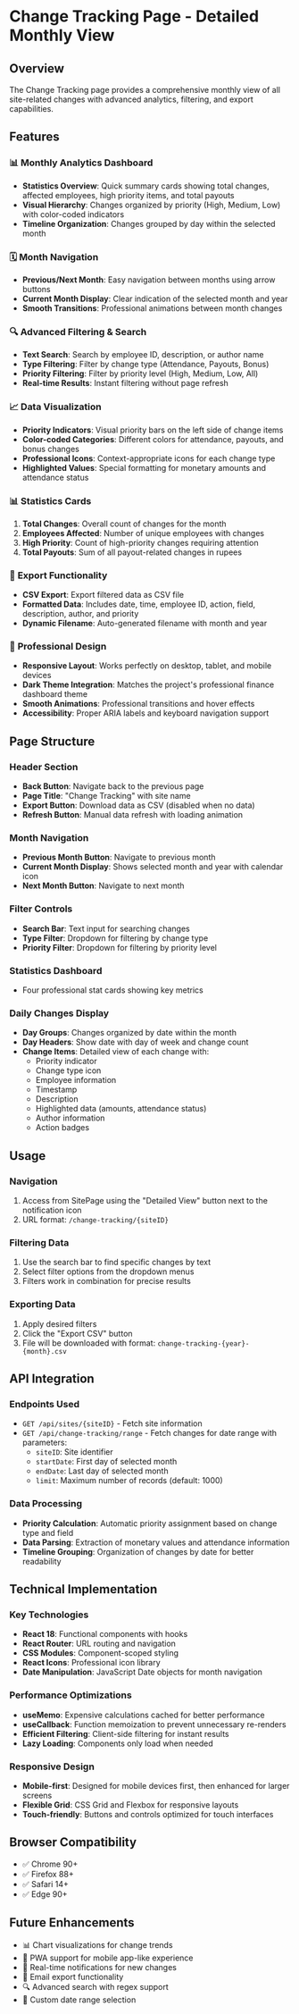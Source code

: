 # Change Tracking Page - Detailed Monthly View

## Overview
The Change Tracking page provides a comprehensive monthly view of all site-related changes with advanced analytics, filtering, and export capabilities.

## Features

### 📊 **Monthly Analytics Dashboard**
- **Statistics Overview**: Quick summary cards showing total changes, affected employees, high priority items, and total payouts
- **Visual Hierarchy**: Changes organized by priority (High, Medium, Low) with color-coded indicators
- **Timeline Organization**: Changes grouped by day within the selected month

### 🗓️ **Month Navigation**
- **Previous/Next Month**: Easy navigation between months using arrow buttons
- **Current Month Display**: Clear indication of the selected month and year
- **Smooth Transitions**: Professional animations between month changes

### 🔍 **Advanced Filtering & Search**
- **Text Search**: Search by employee ID, description, or author name
- **Type Filtering**: Filter by change type (Attendance, Payouts, Bonus)
- **Priority Filtering**: Filter by priority level (High, Medium, Low, All)
- **Real-time Results**: Instant filtering without page refresh

### 📈 **Data Visualization**
- **Priority Indicators**: Visual priority bars on the left side of change items
- **Color-coded Categories**: Different colors for attendance, payouts, and bonus changes
- **Professional Icons**: Context-appropriate icons for each change type
- **Highlighted Values**: Special formatting for monetary amounts and attendance status

### 📊 **Statistics Cards**
1. **Total Changes**: Overall count of changes for the month
2. **Employees Affected**: Number of unique employees with changes
3. **High Priority**: Count of high-priority changes requiring attention
4. **Total Payouts**: Sum of all payout-related changes in rupees

### 📄 **Export Functionality**
- **CSV Export**: Export filtered data as CSV file
- **Formatted Data**: Includes date, time, employee ID, action, field, description, author, and priority
- **Dynamic Filename**: Auto-generated filename with month and year

### 🎨 **Professional Design**
- **Responsive Layout**: Works perfectly on desktop, tablet, and mobile devices
- **Dark Theme Integration**: Matches the project's professional finance dashboard theme
- **Smooth Animations**: Professional transitions and hover effects
- **Accessibility**: Proper ARIA labels and keyboard navigation support

## Page Structure

### Header Section
- **Back Button**: Navigate back to the previous page
- **Page Title**: "Change Tracking" with site name
- **Export Button**: Download data as CSV (disabled when no data)
- **Refresh Button**: Manual data refresh with loading animation

### Month Navigation
- **Previous Month Button**: Navigate to previous month
- **Current Month Display**: Shows selected month and year with calendar icon
- **Next Month Button**: Navigate to next month

### Filter Controls
- **Search Bar**: Text input for searching changes
- **Type Filter**: Dropdown for filtering by change type
- **Priority Filter**: Dropdown for filtering by priority level

### Statistics Dashboard
- Four professional stat cards showing key metrics

### Daily Changes Display
- **Day Groups**: Changes organized by date within the month
- **Day Headers**: Show date with day of week and change count
- **Change Items**: Detailed view of each change with:
  - Priority indicator
  - Change type icon
  - Employee information
  - Timestamp
  - Description
  - Highlighted data (amounts, attendance status)
  - Author information
  - Action badges

## Usage

### Navigation
1. Access from SitePage using the "Detailed View" button next to the notification icon
2. URL format: `/change-tracking/{siteID}`

### Filtering Data
1. Use the search bar to find specific changes by text
2. Select filter options from the dropdown menus
3. Filters work in combination for precise results

### Exporting Data
1. Apply desired filters
2. Click the "Export CSV" button
3. File will be downloaded with format: `change-tracking-{year}-{month}.csv`

## API Integration

### Endpoints Used
- `GET /api/sites/{siteID}` - Fetch site information
- `GET /api/change-tracking/range` - Fetch changes for date range with parameters:
  - `siteID`: Site identifier
  - `startDate`: First day of selected month
  - `endDate`: Last day of selected month
  - `limit`: Maximum number of records (default: 1000)

### Data Processing
- **Priority Calculation**: Automatic priority assignment based on change type and field
- **Data Parsing**: Extraction of monetary values and attendance information
- **Timeline Grouping**: Organization of changes by date for better readability

## Technical Implementation

### Key Technologies
- **React 18**: Functional components with hooks
- **React Router**: URL routing and navigation
- **CSS Modules**: Component-scoped styling
- **React Icons**: Professional icon library
- **Date Manipulation**: JavaScript Date objects for month navigation

### Performance Optimizations
- **useMemo**: Expensive calculations cached for better performance
- **useCallback**: Function memoization to prevent unnecessary re-renders
- **Efficient Filtering**: Client-side filtering for instant results
- **Lazy Loading**: Components only load when needed

### Responsive Design
- **Mobile-first**: Designed for mobile devices first, then enhanced for larger screens
- **Flexible Grid**: CSS Grid and Flexbox for responsive layouts
- **Touch-friendly**: Buttons and controls optimized for touch interfaces

## Browser Compatibility
- ✅ Chrome 90+
- ✅ Firefox 88+
- ✅ Safari 14+
- ✅ Edge 90+

## Future Enhancements
- 📊 Chart visualizations for change trends
- 📱 PWA support for mobile app-like experience
- 🔔 Real-time notifications for new changes
- 📧 Email export functionality
- 🔍 Advanced search with regex support
- 📅 Custom date range selection
